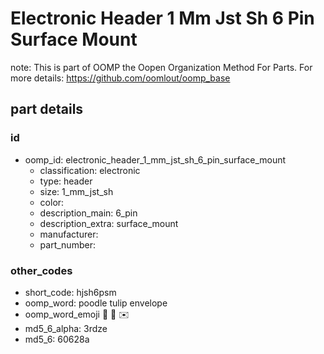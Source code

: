 # Electronic Header 1 Mm Jst Sh 6 Pin Surface Mount  

note: This is part of OOMP the Oopen Organization Method For Parts. For more details: https://github.com/oomlout/oomp_base

##  part details





### id
* oomp_id: electronic_header_1_mm_jst_sh_6_pin_surface_mount
  * classification: electronic
  * type: header
  * size: 1_mm_jst_sh
  * color: 
  * description_main: 6_pin
  * description_extra: surface_mount
  * manufacturer: 
  * part_number: 

### other_codes
* short_code: hjsh6psm
* oomp_word: poodle tulip envelope
* oomp_word_emoji :poodle: :tulip: :envelope:
* md5_6_alpha: 3rdze
* md5_6: 60628a